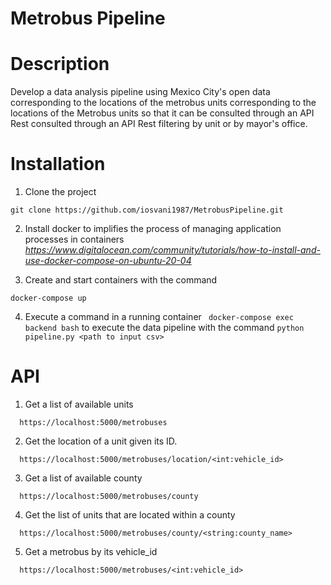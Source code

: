 # Metrobus Pipeline

# Description

Develop a data analysis pipeline using Mexico City's open data corresponding to the locations of the metrobus 
units corresponding to the locations of the Metrobus units so that it can be consulted through an API Rest 
consulted through an API Rest filtering by unit or by mayor's office.

# Installation
1. Clone the project
  ```
  git clone https://github.com/iosvani1987/MetrobusPipeline.git
```
2. Install docker to implifies the process of managing application processes in containers
  *https://www.digitalocean.com/community/tutorials/how-to-install-and-use-docker-compose-on-ubuntu-20-04*

3. Create and start containers with the command
  ```
  docker-compose up
  ```
4. Execute a command in a running container ``` docker-compose exec backend bash``` to execute the data pipeline
with the command ``` python pipeline.py <path to input csv> ```

# API
1.  Get a list of available units
  ``` 
    https://localhost:5000/metrobuses
  ```
2. Get the location of a unit given its ID.
  ``` 
    https://localhost:5000/metrobuses/location/<int:vehicle_id>
  ```
3. Get a list of available county
  ``` 
    https://localhost:5000/metrobuses/county
  ```
4. Get the list of units that are located within a county
  ``` 
    https://localhost:5000/metrobuses/county/<string:county_name>
  ```
5. Get a metrobus by its vehicle_id
  ``` 
    https://localhost:5000/metrobuses/<int:vehicle_id>
  ```
